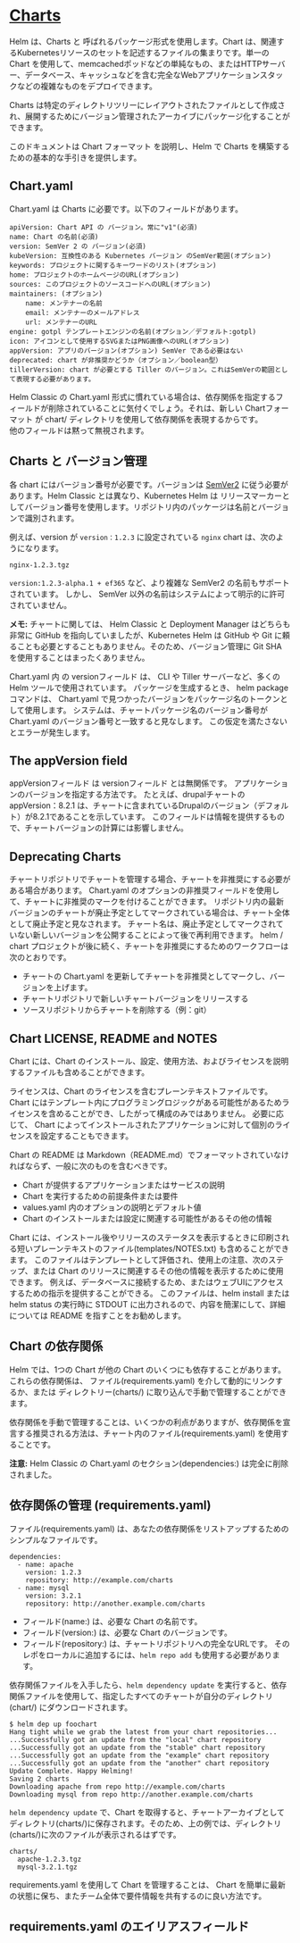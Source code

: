 # [Charts](https://docs.helm.sh/developing_charts/)

Helm は、Charts と 呼ばれるパッケージ形式を使用します。Chart は、関連するKubernetesリソースのセットを記述するファイルの集まりです。単一の Chart を使用して、memcachedポッドなどの単純なもの、またはHTTPサーバー、データベース、キャッシュなどを含む完全なWebアプリケーションスタックなどの複雑なものをデプロイできます。

Charts は特定のディレクトリツリーにレイアウトされたファイルとして作成され、展開するためにバージョン管理されたアーカイブにパッケージ化することができます。

このドキュメントは Chart フォーマット を説明し、Helm で Charts を構築するための基本的な手引きを提供します。

## Chart.yaml

Chart.yaml は Charts に必要です。以下のフィールドがあります。

``` ディレクトリ構造
apiVersion: Chart API の バージョン。常に"v1"(必須)
name: Chart の名前(必須)
version: SemVer 2 の バージョン(必須)
kubeVersion: 互換性のある Kubernetes バージョン のSemVer範囲(オプション)
keywords: プロジェクトに関するキーワードのリスト(オプション)
home: プロジェクトのホームページのURL(オプション)
sources: このプロジェクトのソースコードへのURL(オプション)
maintainers: (オプション)
    name: メンテナーの名前
    email: メンテナーのメールアドレス
    url: メンテナーのURL
engine: gotpl テンプレートエンジンの名前(オプション／デフォルト:gotpl)
icon: アイコンとして使用するSVGまたはPNG画像へのURL(オプション)
appVersion: アプリのバージョン(オプション) SemVer である必要はない
deprecated: chart が非推奨かどうか（オプション／boolean型）
tillerVersion: chart が必要とする Tiller のバージョン。これはSemVerの範囲として表現する必要があります。
```
Helm Classic の Chart.yaml 形式に慣れている場合は、依存関係を指定するフィールドが削除されていることに気付くでしょう。それは、新しい Chartフォーマット が chart/ ディレクトリを使用して依存関係を表現するからです。  
他のフィールドは黙って無視されます。

## Charts と バージョン管理

各 chart にはバージョン番号が必要です。バージョンは [SemVer2](https://semver.org/) に従う必要があります。Helm Classic とは異なり、Kubernetes Helm は リリースマーカーとしてバージョン番号を使用します。リポジトリ内のパッケージは名前とバージョンで識別されます。

例えば、version が ```version：1.2.3``` に設定されている ```nginx``` chart は、次のようになります。
```
nginx-1.2.3.tgz
```
```version:1.2.3-alpha.1 + ef365``` など、より複雑な SemVer2 の名前もサポートされています。 しかし、 SemVer 以外の名前はシステムによって明示的に許可されていません。

**メモ:** チャートに関しては、 Helm Classic と Deployment Manager はどちらも非常に GitHub を指向していましたが、Kubernetes Helm は GitHub や Git に頼ることも必要とすることもありません。そのため、バージョン管理に Git SHA を使用することはまったくありません。

Chart.yaml 内 の versionフィールド は、 CLI や Tiller サーバーなど、多くの Helm ツールで使用されています。 パッケージを生成するとき、 helm package コマンドは、 Chart.yaml で見つかったバージョンをパッケージ名のトークンとして使用します。 システムは、チャートパッケージ名のバージョン番号が Chart.yaml のバージョン番号と一致すると見なします。 この仮定を満たさないとエラーが発生します。

## The appVersion field

appVersionフィールド は versionフィールド とは無関係です。 アプリケーションのバージョンを指定する方法です。 たとえば、drupalチャートの appVersion：8.2.1 は、チャートに含まれているDrupalのバージョン（デフォルト）が8.2.1であることを示しています。 このフィールドは情報を提供するもので、チャートバージョンの計算には影響しません。

## Deprecating Charts

チャートリポジトリでチャートを管理する場合、チャートを非推奨にする必要がある場合があります。 Chart.yaml のオプションの非推奨フィールドを使用して、チャートに非推奨のマークを付けることができます。 リポジトリ内の最新バージョンのチャートが廃止予定としてマークされている場合は、チャート全体として廃止予定と見なされます。 チャート名は、廃止予定としてマークされていない新しいバージョンを公開することによって後で再利用できます。 helm / chart プロジェクトが後に続く、チャートを非推奨にするためのワークフローは次のとおりです。

* チャートの Chart.yaml を更新してチャートを非推奨としてマークし、バージョンを上げます。
* チャートリポジトリで新しいチャートバージョンをリリースする
* ソースリポジトリからチャートを削除する（例：git）

## Chart LICENSE, README and NOTES

Chart には、Chart のインストール、設定、使用方法、およびライセンスを説明するファイルも含めることができます。

ライセンスは、Chart のライセンスを含むプレーンテキストファイルです。 Chart にはテンプレート内にプログラミングロジックがある可能性があるためライセンスを含めることができ、したがって構成のみではありません。 必要に応じて、 Chart によってインストールされたアプリケーションに対して個別のライセンスを設定することもできます。

Chart の README は Markdown（README.md）でフォーマットされていなければならず、一般に次のものを含むべきです。
* Chart が提供するアプリケーションまたはサービスの説明
* Chart を実行するための前提条件または要件
* values.yaml 内のオプションの説明とデフォルト値
* Chart のインストールまたは設定に関連する可能性があるその他の情報

Chart には、インストール後やリリースのステータスを表示するときに印刷される短いプレーンテキストのファイル(templates/NOTES.txt) も含めることができます。 このファイルはテンプレートとして評価され、使用上の注意、次のステップ、または Chart のリリースに関連するその他の情報を表示するために使用できます。 例えば、データベースに接続するため、またはウェブUIにアクセスするための指示を提供することができる。 このファイルは、helm install またはhelm status の実行時に STDOUT に出力されるので、内容を簡潔にして、詳細については README を指すことをお勧めします。

## Chart の依存関係

Helm では、1つの Chart が他の Chart のいくつにも依存することがあります。 これらの依存関係は、 ファイル(requirements.yaml) を介して動的にリンクするか、または ディレクトリー(charts/) に取り込んで手動で管理することができます。

依存関係を手動で管理することは、いくつかの利点がありますが、依存関係を宣言する推奨される方法は、チャート内のファイル(requirements.yaml) を使用することです。  

**注意:** Helm Classic の Chart.yaml のセクション(dependencies:) は完全に削除されました。

## 依存関係の管理 (requirements.yaml)

ファイル(requirements.yaml) は、あなたの依存関係をリストアップするためのシンプルなファイルです。

```
dependencies:
  - name: apache
    version: 1.2.3
    repository: http://example.com/charts
  - name: mysql
    version: 3.2.1
    repository: http://another.example.com/charts
```

* フィールド(name:) は、必要な Chart の名前です。
* フィールド(version:) は、必要な Chart のバージョンです。
* フィールド(repository:) は、チャートリポジトリへの完全なURLです。 そのレポをローカルに追加するには、```helm repo add``` も使用する必要があります。

依存関係ファイルを入手したら、```helm dependency update``` を実行すると、依存関係ファイルを使用して、指定したすべてのチャートが自分のディレクトリ(chart/) にダウンロードされます。
```
$ helm dep up foochart
Hang tight while we grab the latest from your chart repositories...
...Successfully got an update from the "local" chart repository
...Successfully got an update from the "stable" chart repository
...Successfully got an update from the "example" chart repository
...Successfully got an update from the "another" chart repository
Update Complete. Happy Helming!
Saving 2 charts
Downloading apache from repo http://example.com/charts
Downloading mysql from repo http://another.example.com/charts
```
```helm dependency update``` で、Chart を取得すると、チャートアーカイブとしてディレクトリ(charts/)に保存されます。そのため、上の例では、ディレクトリ(charts/)に次のファイルが表示されるはずです。
```
charts/
  apache-1.2.3.tgz
  mysql-3.2.1.tgz
```
requirements.yaml を使用して Chart を管理することは、 Chart を簡単に最新の状態に保ち、またチーム全体で要件情報を共有するのに良い方法です。

## requirements.yaml のエイリアスフィールド

